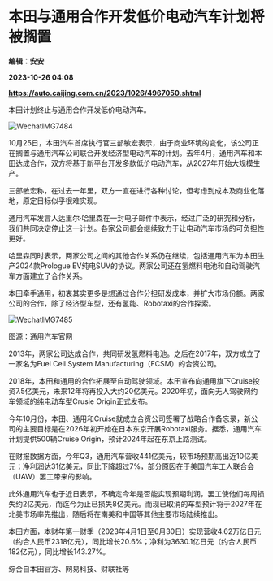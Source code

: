 # 本田与通用合作开发低价电动汽车计划将被搁置
**编辑：安安**

**2023-10-26 04:08**

**https://auto.caijing.com.cn/2023/1026/4967050.shtml**

本田计划终止与通用合作开发低价电动汽车。

![WechatIMG7484](https://img1.caijing.com.cn/2023/1026/1698292900215.jpg)

10月25日，本田汽车首席执行官三部敏宏表示，由于商业环境的变化，该公司正在搁置与通用汽车公司联合开发经济型电动汽车的计划。去年4月，通用汽车和本田达成合作，双方将基于新平台开发多款低价电动汽车，从2027年开始大规模生产。

三部敏宏称，在过去一年里，双方一直在进行各种讨论，但考虑到成本及商业化落地，原定目标似乎很难实现。

通用汽车发言人达里尔·哈里森在一封电子邮件中表示，经过广泛的研究和分析，我们共同决定停止这一计划。各家公司都会继续致力于让电动汽车市场的可负担性更好。

哈里森同时表示，两家公司之间的其他合作关系仍在继续，包括通用汽车为本田生产2024款Prologue EV纯电SUV的协议。两家公司还在氢燃料电池和自动驾驶汽车方面建立了合作关系。

本田牵手通用，初衷其实更多是想通过合作分担研发成本，并扩大市场份额。两家公司的合作，除了经济型车型，还有氢能、Robotaxi的合作探索。

![WechatIMG7485](https://tx2.cdn.caijing.com.cn/2023/1026/1698292900437.jpg)

图源：通用汽车官网

2013年，两家公司达成合作，共同研发氢燃料电池。之后在2017年，双方成立了一家名为Fuel Cell System Manufacturing（FCSM）的合资公司。

2018年，本田和通用的合作拓展至自动驾驶领域。本田宣布向通用旗下Cruise投资7.5亿美元，未来12年将再投入大约20亿美元。2020年初，面向无人驾驶网约车领域的纯电动车型Crusie Origin正式发布。

今年10月份，本田、通用和Cruise就成立合资公司签署了战略合作备忘录，新公司的主要目标是在2026年初开始在日本东京开展Robotaxi服务。据悉，通用汽车计划提供500辆Cruise Origin，预计2024年起在东京上路测试。

在财报数据方面，今年Q3，通用汽车营收441亿美元，较市场预期高出近10亿美元；净利润达31亿美元，同比下降超过7%，部分原因在于美国汽车工人联合会（UAW）罢工带来的影响。

此外通用汽车也于近日表示，不确定今年是否能实现预期利润，罢工使他们每周损失约2亿美元，而迄今为止已损失8亿美元。而现已取消的车型预计将于2027年在北美市场率先推出，随后将在南美和中国等其他主要市场陆续推出。

本田方面，本财年第一财季（2023年4月1日至6月30日）实现营收4.62万亿日元（约合人民币2318亿元），同比增长20.6%；净利为3630.1亿日元（约合人民币182亿元），同比增长143.27%。

综合自本田官方、网易科技、财联社等